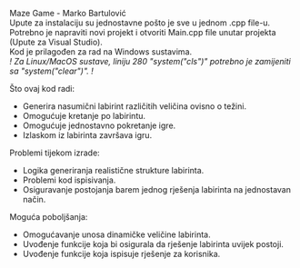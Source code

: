 
Maze Game - Marko Bartulović  
Upute za instalaciju su jednostavne pošto je sve u jednom .cpp file-u.  
Potrebno je napraviti novi projekt i otvoriti Main.cpp file unutar projekta (Upute za Visual Studio).  
Kod je prilagođen za rad na Windows sustavima.  
*! Za Linux/MacOS sustave, liniju 280 "system("cls")" potrebno je zamijeniti sa "system("clear")". !*

Što ovaj kod radi:  
- Generira nasumični labirint različitih veličina ovisno o težini.  
- Omogućuje kretanje po labirintu.  
- Omogućuje jednostavno pokretanje igre.  
- Izlaskom iz labirinta završava igru.  

Problemi tijekom izrade:  
- Logika generiranja realistične strukture labirinta.  
- Problemi kod ispisivanja.  
- Osiguravanje postojanja barem jednog rješenja labirinta na jednostavan način.  

Moguća poboljšanja:  
- Omogućavanje unosa dinamičke veličine labirinta.  
- Uvođenje funkcije koja bi osigurala da rješenje labirinta uvijek postoji.  
- Uvođenje funkcije koja ispisuje rješenje za korisnika.
  
  
